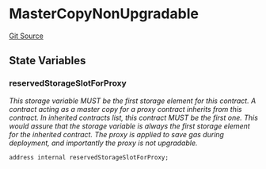 # MasterCopyNonUpgradable
[Git Source](https://github.com/aboutcircles/circles-contracts-v2/blob/9fbbffb44eda7934ea8adf9354e5f09f6b15b8b2/src/proxy/MasterCopyNonUpgradable.sol)


## State Variables
### reservedStorageSlotForProxy
*This storage variable *MUST* be the first storage element
for this contract.
A contract acting as a master copy for a proxy contract
inherits from this contract. In inherited contracts list, this
contract *MUST* be the first one. This would assure that
the storage variable is always the first storage element for
the inherited contract.
The proxy is applied to save gas during deployment, and importantly
the proxy is not upgradable.*


```solidity
address internal reservedStorageSlotForProxy;
```


